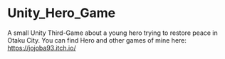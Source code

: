 # Unity_Hero_Game
A small Unity Third-Game about a young hero trying to restore peace in Otaku City.
You can find Hero and other games of mine here: https://jojoba93.itch.io/
